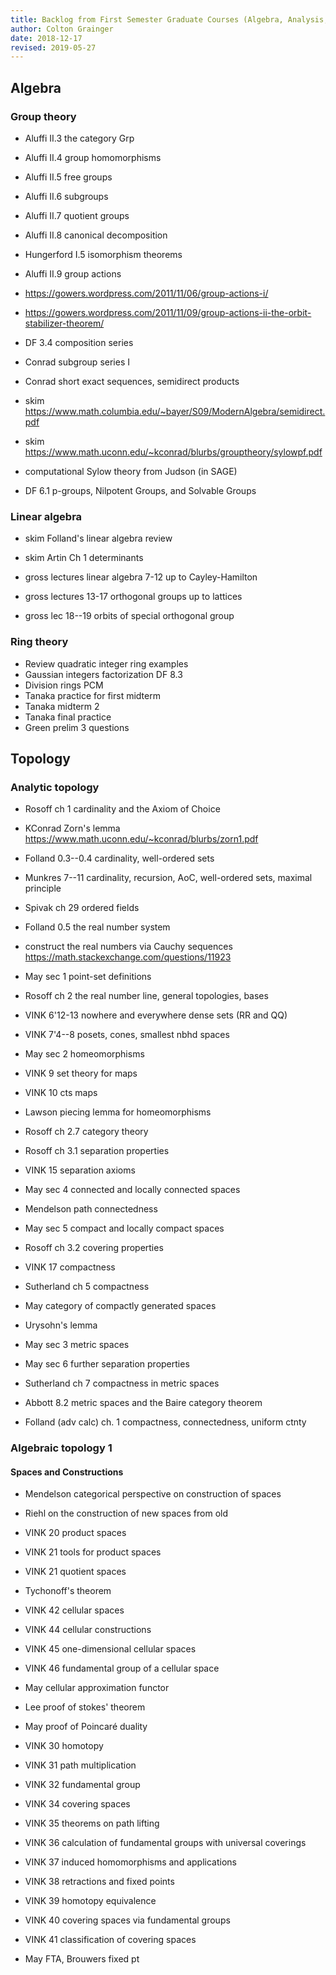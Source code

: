 ```yaml
---
title: Backlog from First Semester Graduate Courses (Algebra, Analysis, Topology)
author: Colton Grainger
date: 2018-12-17
revised: 2019-05-27
---
```


## Algebra

### Group theory

- Aluffi II.3 the category Grp
- Aluffi II.4 group homomorphisms
- Aluffi II.5 free groups
- Aluffi II.6 subgroups
- Aluffi II.7 quotient groups
- Aluffi II.8 canonical decomposition

- Hungerford I.5 isomorphism theorems
- Aluffi II.9 group actions
- <https://gowers.wordpress.com/2011/11/06/group-actions-i/>
- <https://gowers.wordpress.com/2011/11/09/group-actions-ii-the-orbit-stabilizer-theorem/>

- DF 3.4 composition series
- Conrad subgroup series I
- Conrad short exact sequences, semidirect products
- skim <https://www.math.columbia.edu/~bayer/S09/ModernAlgebra/semidirect.pdf>

- skim <https://www.math.uconn.edu/~kconrad/blurbs/grouptheory/sylowpf.pdf>
- computational Sylow theory from Judson (in SAGE)
- DF 6.1 p-groups, Nilpotent Groups, and Solvable Groups

### Linear algebra

- skim Folland's linear algebra review
- skim Artin Ch 1 determinants

- gross lectures linear algebra 7-12 up to Cayley-Hamilton
- gross lectures 13-17 orthogonal groups up to lattices
- gross lec 18--19 orbits of special orthogonal group

### Ring theory

- Review quadratic integer ring examples
- Gaussian integers factorization DF 8.3
- Division rings PCM
- Tanaka practice for first midterm
- Tanaka midterm 2
- Tanaka final practice
- Green prelim 3 questions

## Topology

### Analytic topology

- Rosoff ch 1 cardinality and the Axiom of Choice
- KConrad Zorn's lemma <https://www.math.uconn.edu/~kconrad/blurbs/zorn1.pdf>
- Folland 0.3--0.4 cardinality, well-ordered sets
- Munkres 7--11 cardinality, recursion, AoC, well-ordered sets, maximal principle

- Spivak ch 29 ordered fields
- Folland 0.5 the real number system
- construct the real numbers via Cauchy sequences <https://math.stackexchange.com/questions/11923>

- May sec 1 point-set definitions
- Rosoff ch 2 the real number line, general topologies, bases
- VINK 6'12-13 nowhere and everywhere dense sets (RR and QQ)
- VINK 7'4--8 posets, cones, smallest nbhd spaces

- May sec 2 homeomorphisms
- VINK 9 set theory for maps
- VINK 10 cts maps
- Lawson piecing lemma for homeomorphisms
- Rosoff ch 2.7 category theory

- Rosoff ch 3.1 separation properties
- VINK 15 separation axioms

- May sec 4 connected and locally connected spaces
- Mendelson path connectedness

- May sec 5 compact and locally compact spaces
- Rosoff ch 3.2 covering properties
- VINK 17 compactness
- Sutherland ch 5 compactness

- May category of compactly generated spaces
- Urysohn's lemma

- May sec 3 metric spaces
- May sec 6 further separation properties
- Sutherland ch 7 compactness in metric spaces
- Abbott 8.2 metric spaces and the Baire category theorem
- Folland (adv calc) ch. 1 compactness, connectedness, uniform ctnty

### Algebraic topology 1

#### Spaces and Constructions

- Mendelson categorical perspective on construction of spaces
- Riehl on the construction of new spaces from old

- VINK 20 product spaces
- VINK 21 tools for product spaces
- VINK 21 quotient spaces
- Tychonoff's theorem

- VINK 42 cellular spaces
- VINK 44 cellular constructions
- VINK 45 one-dimensional cellular spaces
- VINK 46 fundamental group of a cellular space

- May cellular approximation functor
- Lee proof of stokes' theorem
- May proof of Poincaré duality

- VINK 30 homotopy
- VINK 31 path multiplication
- VINK 32 fundamental group
- VINK 34 covering spaces
- VINK 35 theorems on path lifting
- VINK 36 calculation of fundamental groups with universal coverings

- VINK 37 induced homomorphisms and applications
- VINK 38 retractions and fixed points
- VINK 39 homotopy equivalence
- VINK 40 covering spaces via fundamental groups
- VINK 41 classification of covering spaces

- May FTA, Brouwers fixed pt
